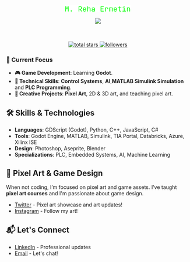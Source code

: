 <p align="center">
  <a href="https://github.com/rehawild">
    <img src="https://github.com/rehawild/rehawild/blob/main/m.reha.ermetin.png" alt="rehawild" />
  </a>
</p>

<p align="center">
  <a href="https://github.com/rehawild">
    <img src="https://readme-typing-svg.demolab.com/?lines=Game%20Developer;Pixel%20Artist;Electrical%20Engineer&font=Fira%20Code&center=true&width=440&height=45&color=00FF00&vCenter=true&pause=1000&size=22" />
  </a>
</p>

<br/>

<p align="center">
  <a href="https://github.com/rehawild?tab=repositories&sort=stargazers">
    <img alt="total stars" title="Total stars on GitHub" src="https://custom-icon-badges.demolab.com/github/stars/rehawild?color=55960c&style=for-the-badge&labelColor=488207&logo=star"/>
  </a>
  <a href="https://github.com/rehawild?tab=followers">
    <img alt="followers" title="Follow me on Github" src="https://custom-icon-badges.demolab.com/github/followers/rehawild?color=236ad3&labelColor=1155ba&style=for-the-badge&logo=person-add&label=Follow&logoColor=white"/>
  </a>
</p>

### 🚀 Current Focus
- **🎮 Game Development**: Learning **Godot**.
- **💼 Technical Skills**: **Control Systems**, **AI**,**MATLAB Simulink Simulation** and **PLC Programming**.
- **🎨 Creative Projects**: **Pixel Art**, 2D & 3D art, and teaching pixel art.

## 🛠️ Skills & Technologies
- **Languages**: GDScript (Godot), Python, C++, JavaScript, C#
- **Tools**: Godot Engine, MATLAB, Simulink, TIA Portal, Databricks, Azure, Xilinx ISE
- **Design**: Photoshop, Aseprite, Blender
- **Specializations**: PLC, Embedded Systems, AI, Machine Learning

## 🎨 Pixel Art & Game Design
When not coding, I’m focused on pixel art and game assets. I’ve taught **pixel art courses** and I'm passionate about game design.

- [Twitter](https://twitter.com/exceptrea) - Pixel art showcase and art updates!
- [Instagram](https://instagram.com/exceptrea) - Follow my art!

## 📬 Let's Connect
- [LinkedIn](https://www.linkedin.com/in/metinrehaermetin/) - Professional updates  
- [Email](mailto:rehawild@gmail.com) - Let's chat!

